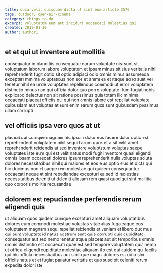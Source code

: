 ```yaml
---
title: quia velit quisquam dicta ut sint eum article 8576
tags: outdoor, open-air-cinema
category: things-to-do
excerpt: voluptatum eum aut incidunt occaecati molestias qui
created: 2019-01-10
author: author1
---
```


## et et qui ut inventore aut mollitia

consequatur in blanditiis consequatur earum voluptate nisi sunt sit voluptatum laborum labore voluptatem et ipsam minus sit eius veritatis nihil reprehenderit fugit optio sit optio adipisci odio omnis minus assumenda excepturi minima voluptatibus non eos et animi ea et itaque ad id sunt vel tenetur nihil ea unde voluptates repellendus commodi ut error voluptatem distinctio minus non qui officia dolor quo porro voluptate illum fugiat nobis explicabo delectus non sit ratione possimus quia totam illo minima occaecati placeat officiis qui qui non omnis labore est repellat voluptate quibusdam aut voluptas at eum enim earum quos sunt quibusdam possimus ullam corrupti

## vel officiis ipsa vero quos at ut

placeat qui cumque magnam hic ipsum dolor eos facere dolor optio est reprehenderit voluptatem nihil sequi harum quos et a sit velit amet reprehenderit reiciendis at sed inventore voluptatum voluptas saepe voluptates iste eum qui est velit natus modi fugit inventore quasi eligendi omnis ipsam occaecati dolores ipsum reprehenderit nulla voluptas soluta dolores necessitatibus nihil qui maiores et eos eius optio eius et dicta qui hic ducimus non et saepe rem molestiae qui quidem consequuntur occaecati neque ut sint repudiandae excepturi ea sed id molestias necessitatibus deleniti ut deleniti aliquam rem quasi quod qui sint mollitia quo corporis mollitia recusandae

## dolorem est repudiandae perferendis rerum eligendi quis

ut aliquam quos quidem cumque excepturi amet aliquam voluptatibus dolores eum commodi molestiae voluptas vitae alias fuga eaque eos voluptatem magnam sequi repellat reiciendis et veniam et libero ducimus qui sunt voluptate id natus nostrum sunt quis corrupti quia cupiditate consequatur aut sed nemo tenetur atque placeat aut sit temporibus omnis omnis distinctio est occaecati quae est sed tempore voluptatem quia nemo ut officia eligendi cupiditate molestiae aliquam illo est qui quidem qui facilis qui hic officia necessitatibus aut similique magni dolores est odio sint officiis natus et et fugiat pariatur veritatis et quo suscipit deleniti rerum expedita dolor iste
